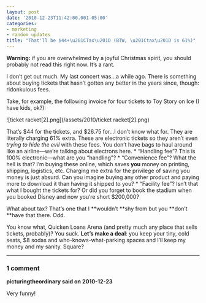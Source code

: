 ```yaml
---
layout: post
date: '2010-12-23T11:42:00.001-05:00'
categories:
- marketing
- random updates
title: "That'll be $44+\u201CTax\u201D (BTW, \u201Ctax\u201D is 61%)"
---
```



**Warning:** if you are overwhelmed by a joyful Christmas spirit, you should probably not read this right now. It’s a rant.

I don’t get out much. My last concert was...a while ago. There is something about buying tickets that hasn’t gotten any better in the years since, though: ridonkulous fees.

Take, for example, the following invoice for four tickets to Toy Story on Ice (I have kids, ok?):

![ticket racket[2].png](/assets/2010/ticket racket[2].png)

That’s $44 for the tickets, and $26.75 for...I don’t know what for. They are literally charging 61% extra. These are electronic tickets so they aren’t even *trying to hide the evil* with these fees. You don’t have bags to haul around like an airline—we’re talking about electrons here.     * “Handling fee”? This is 100% electronic—what are you “handling”?     * “Convenience fee”? What the hell is that? I’m buying these online, which saves **you** money on printing, shipping, logistics, etc. Charging me extra for the privilege of saving you money is just absurd. Can you imagine buying any other product and paying more to download it than having it shipped to you?    * “Facility fee”? Isn’t that what I bought the tickets for? Or did you forget to book the stadium when you booked Disney and now you’re short $200,000? 


What about tax? That’s one that I **wouldn’t **shy from but you **don’t **have that there. Odd.

You know what, Quicken Loans Arena (and pretty much any place that sells tickets, probably)? You suck. **Let’s make a deal**: you keep your tiny, cold seats, $8 sodas and who-knows-what-parking spaces and I’ll keep my money and my sanity. Square?

---

### 1 comment

**picturingtheordinary said on 2010-12-23**

Very funny!

